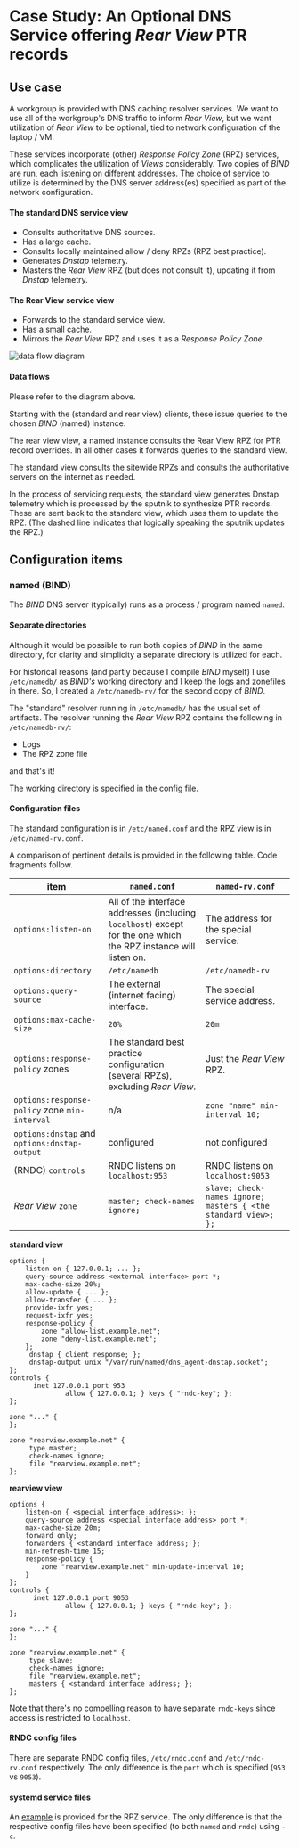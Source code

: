 # Case Study: An Optional DNS Service offering _Rear View_ PTR records

## Use case

A workgroup is provided with DNS caching resolver services. We want to use all of the
workgroup's DNS traffic to inform _Rear View_, but we want utilization of _Rear View_ to
be optional, tied to network configuration of the laptop / VM.

These services incorporate (other) _Response Policy Zone_ (RPZ) services, which complicates
the utilization of _Views_ considerably. Two copies of _BIND_ are run, each listening on different
addresses. The choice of service to utilize is determined by the DNS server address(es)
specified as part of the network configuration.

#### The standard DNS service view

* Consults authoritative DNS sources.
* Has a large cache.
* Consults locally maintained allow / deny RPZs (RPZ best practice).
* Generates _Dnstap_ telemetry.
* Masters the _Rear View_ RPZ (but does not consult it), updating it from _Dnstap_ telemetry.

#### The Rear View service view

* Forwards to the standard service view.
* Has a small cache.
* Mirrors the _Rear View_ RPZ and uses it as a _Response Policy Zone_.

![data flow diagram](https://github.com/m3047/rear_view_rpz/blob/main/install/cs-01.png)

#### Data flows

Please refer to the diagram above.

Starting with the (standard and rear view) clients, these issue queries to the chosen
_BIND_ (named) instance.

The rear view view, a named instance consults the Rear View RPZ for PTR record overrides.
In all other cases it forwards queries to the standard view.

The standard view consults the sitewide RPZs and consults the authoritative servers
on the internet as needed.

In the process of servicing requests, the standard view generates Dnstap telemetry which
is processed by the sputnik to synthesize PTR records. These are sent back to the standard
view, which uses them to update the RPZ. (The dashed line indicates that logically speaking
the sputnik updates the RPZ.)

## Configuration items

### named (BIND)

The _BIND_ DNS server (typically) runs as a process / program named `named`.

#### Separate directories

Although it would be possible to run both copies of _BIND_ in the same directory, for clarity and
simplicity a separate directory is utilized for each.

For historical reasons (and partly because I compile _BIND_ myself) I use `/etc/namedb/` as _BIND's_
working directory and I keep the logs and zonefiles in there. So, I created a `/etc/namedb-rv/` for
the second copy of _BIND_.

The "standard" resolver running in `/etc/namedb/` has the usual set of artifacts. The resolver
running the _Rear View_ RPZ contains the following in `/etc/namedb-rv/`:

* Logs
* The RPZ zone file

and that's it!

The working directory is specified in the config file.

#### Configuration files

The standard configuration is in `/etc/named.conf` and the RPZ view is in `/etc/named-rv.conf`.

A comparison of pertinent details is provided in the following table. Code fragments follow.

| item | `named.conf` | `named-rv.conf` |
| ---- | ------------ | --------------- |
| `options:listen-on` | All of the interface addresses (including `localhost`) except for the one which the RPZ instance will listen on. | The address for the special service. |
| `options:directory` | `/etc/namedb` | `/etc/namedb-rv` |
| `options:query-source` | The external (internet facing) interface. | The special service address. |
| `options:max-cache-size` | `20%` | `20m` |
| `options:response-policy` zones | The standard best practice configuration (several RPZs), excluding _Rear View_. | Just the _Rear View_ RPZ. |
| `options:response-policy` zone `min-interval` | n/a | `zone "name" min-interval 10;` |
| `options:dnstap` and `options:dnstap-output` | configured | not configured |
| (RNDC) `controls` | RNDC listens on `localhost:953` | RNDC listens on `localhost:9053` |
| _Rear View_ `zone` | `master; check-names ignore;` | `slave; check-names ignore; masters { <the standard view>; };` |

**standard view**

```
options {
    listen-on { 127.0.0.1; ... };
    query-source address <external interface> port *;
    max-cache-size 20%;
    allow-update { ... };
    allow-transfer { ... };
    provide-ixfr yes;
    request-ixfr yes;
    response-policy {
        zone "allow-list.example.net";
        zone "deny-list.example.net";
    };
     dnstap { client response; };
     dnstap-output unix "/var/run/named/dns_agent-dnstap.socket";
};
controls {
      inet 127.0.0.1 port 953
              allow { 127.0.0.1; } keys { "rndc-key"; };
};

zone "..." {
};

zone "rearview.example.net" {
     type master;
     check-names ignore;
     file "rearview.example.net";
};
```

**rearview view**

```
options {
    listen-on { <special interface address>; };
    query-source address <special interface address> port *;
    max-cache-size 20m;
    forward only;
    forwarders { <standard interface address; };
    min-refresh-time 15;
    response-policy {
        zone "rearview.example.net" min-update-interval 10;
    }
};
controls {
      inet 127.0.0.1 port 9053
              allow { 127.0.0.1; } keys { "rndc-key"; };
};

zone "..." {
};

zone "rearview.example.net" {
     type slave;
     check-names ignore;
     file "rearview.example.net";
     masters { <standard interface address; };
};
```

Note that there's no compelling reason to have separate `rndc-keys` since access is restricted to `localhost`.

#### RNDC config files

There are separate RNDC config files, `/etc/rndc.conf` and `/etc/rndc-rv.conf` respectively. The only difference
is the `port` which is specified (`953` vs `9053`).

#### systemd service files

An [example](https://github.com/m3047/rear_view_rpz/blob/main/install/rearview-rpz.service) is provided for the RPZ
service. The only difference is that the respective config files have been specified (to both `named` and `rndc`)
using `-c`.
